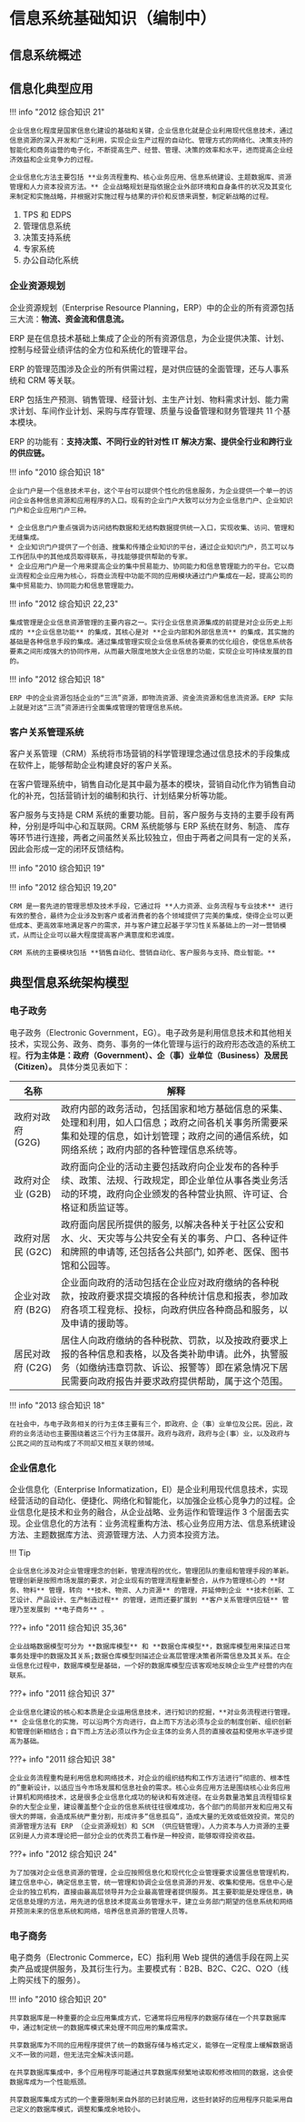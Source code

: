 # 信息系统基础知识（编制中）

## 信息系统概述

## 信息化典型应用

!!! info "2012 综合知识 21"

    企业信息化程度是国家信息化建设的基础和关键，企业信息化就是企业利用现代信息技术，通过信息资源的深入开发和广泛利用，实现企业生产过程的自动化、管理方式的网络化、决策支持的智能化和商务运营的电子化，不断提高生产、经营、管理、决策的效率和水平，进而提高企业经济效益和企业竞争力的过程。
    
    企业信息化方法主要包括 **业务流程重构、核心业务应用、信息系统建设、主题数据库、资源管理和人力资本投资方法。** 企业战略规划是指依据企业外部环境和自身条件的状况及其变化来制定和实施战略，并根据对实施过程与结果的评价和反馈来调整，制定新战略的过程。

1. TPS 和 EDPS
2. 管理信息系统
3. 决策支持系统
4. 专家系统
5. 办公自动化系统

### 企业资源规划

企业资源规划（Enterprise Resource Planning，ERP）中的企业的所有资源包括三大流：**物流、资金流和信息流。** 

ERP 是在信息技术基础上集成了企业的所有资源信息，为企业提供决策、计划、控制与经营业绩评估的全方位和系统化的管理平台。

ERP 的管理范围涉及企业的所有供需过程，是对供应链的全面管理，还与人事系统和 CRM 等关联。

ERP 包括生产预测、销售管理、经营计划、主生产计划、物料需求计划、能力需求计划、车间作业计划、采购与库存管理、质量与设备管理和财务管理共 11 个基本模块。

ERP 的功能有：**支持决策、不同行业的针对性 IT 解决方案、提供全行业和跨行业的供应链。**


!!! info "2010 综合知识 18"

    企业门户是一个信息技术平台，这个平台可以提供个性化的信息服务，为企业提供一个单一的访问企业各种信息资源和应用程序的入口。现有的企业门户大致可以分为企业信息门户、企业知识门户和企业应用门户三种。
    
    * 企业信息门户重点强调为访问结构数据和无结构数据提供统一入口，实现收集、访问、管理和无缝集成。
    * 企业知识门户提供了一个创造、搜集和传播企业知识的平台，通过企业知识门户，员工可以与工作团队中的其他成员取得联系，寻找能够提供帮助的专家。
    * 企业应用门户是一个用来提高企业的集中贸易能力、协同能力和信息管理能力的平台。它以商业流程和企业应用为核心，将商业流程中功能不同的应用模块通过门户集成在一起，提高公司的集中贸易能力、协同能力和信息管理能力。

!!! info "2012 综合知识 22,23"

    集成管理是企业信息资源管理的主要内容之一。实行企业信息资源集成的前提是对企业历史上形成的 **企业信息功能** 的集成，其核心是对 **企业内部和外部信息流** 的集成，其实施的基础是各种信息手段的集成。通过集成管理实现企业信息系统各要素的优化组合，使信息系统各要素之间形成强大的协同作用，从而最大限度地放大企业信息的功能，实现企业可持续发展的目的。

!!! info "2012 综合知识 18"

    ERP 中的企业资源包括企业的“三流”资源，即物流资源、资金流资源和信息流资源。ERP 实际上就是对这“三流”资源进行全面集成管理的管理信息系统。

### 客户关系管理系统

客户关系管理（CRM）系统将市场营销的科学管理理念通过信息技术的手段集成在软件上，能够帮助企业构建良好的客户关系。
        
在客户管理系统中，销售自动化是其中最为基本的模块，营销自动化作为销售自动化的补充，包括营销计划的编制和执行、计划结果分析等功能。
        
客户服务与支持是 CRM 系统的重要功能。目前，客户服务与支持的主要手段有两种，分别是呼叫中心和互联网。CRM 系统能够与 ERP 系统在财务、制造、 库存等环节进行连接，两者之间虽然关系比较独立，但由于两者之间具有一定的关系，因此会形成一定的闭环反馈结构。

!!! info "2010 综合知识 19"

!!! info "2012 综合知识 19,20"

    CRM 是一套先进的管理思想及技术手段，它通过将 **人力资源、业务流程与专业技术** 进行有效的整合，最终为企业涉及到客户或者消费者的各个领域提供了完美的集成，使得企业可以更低成本、更高效率地满足客户的需求，并与客户建立起基于学习性关系基础上的一对一营销模式，从而让企业可以最大程度提高客户满意度和忠诚度。
    
    CRM 系统的主要模块包括 **销售自动化、营销自动化、客户服务与支持、商业智能。**


## 典型信息系统架构模型

### 电子政务

电子政务（Electronic Government，EG）。电子政务是利用信息技术和其他相关技术，实现公务、政务、商务、事务的一体化管理与运行的政府形态改造的系统工程。**行为主体是：政府（Government）、企（事）业单位（Business）及居民（Citizen）。** 具体分类见表如下：

| 名称             | 解释                                                                                                                                                                                                     |
| ---------------- | -------------------------------------------------------------------------------------------------------------------------------------------------------------------------------------------------------- |
| 政府对政府 (G2G) | 政府内部的政务活动，包括国家和地方基础信息的采集、处理和利用，如人口信息；政府之间各机关事务所需要采集和处理的信息，如计划管理；政府之间的通信系统，如网络系统；政府内部的各种管理信息系统等。           |
| 政府对企业 (G2B) | 政府面向企业的活动主要包括政府向企业发布的各种手续、政策、法规、行政规定，即企业单位从事各类业务活动的环境，政府向企业颁发的各种营业执照、许可证、合格证和质监证等。                                     |
| 政府对居民 (G2C) | 政府面向居民所提供的服务, 以解决各种关于社区公安和水、火、天灾等与公共安全有关的事务、户口、各种证件和牌照的申请等, 还包括各公共部门, 如养老、医保、图书馆和公园等。                                     |
| 企业对政府 (B2G) | 企业面向政府的活动包括在企业应对政府缴纳的各种税款，按政府要求提交填报的各种统计信息和报表，参加政府各项工程竞标、投标，向政府供应各种商品和服务，以及申请的援助等。                                     |
| 居民对政府 (C2G) | 居住人向政府缴纳的各种税款、罚款，以及按政府要求上报的各种信息和表格，以及各类补助申请。此外，执警服务（如缴纳违章罚款、诉讼、报警等）即在紧急情况下居民需要向政府报告并要求政府提供帮助，属于这个范围。 |

!!! info "2013 综合知识 18"

    在社会中，与电子政务相关的行为主体主要有三个，即政府、企（事）业单位及公民。因此，政府的业务活动也主要围绕着这三个行为主体展开。政府与政府，政府与企(事）业，以及政府与公民之间的互动构成了不同却又相互关联的领域。

### 企业信息化

企业信息化（Enterprise Informatization，EI）是企业利用现代信息技术，实现经营活动的自动化、便捷化、网络化和智能化，以加强企业核心竞争力的过程。企业信息化是技术和业务的融合，从企业战略、业务运作和管理运作 3 个层面去实现。企业信息化的方法有：业务流程重构方法、核心业务应用方法、信息系统建设方法、主题数据库方法、资源管理方法、人力资本投资方法。

!!! Tip

    企业信息化涉及对企业管理理念的创新，管理流程的优化，管理团队的重组和管理手段的革新。管理创新是按照市场发展的要求，对企业现有的管理流程重新整合，从作为管理核心的 **财务、物料** 管理，转向 **技术、物资、人力资源** 的管理，并延伸到企业 **技术创新、工艺设计、产品设计、生产制造过程** 的管理，进而还要扩展到 **客户关系管理供应链** 管理乃至发展到 **电子商务** 。

???+ info "2011 综合知识 35,36"

    企业战略数据模型可分为 **数据库模型** 和 **数据仓库模型**，数据库模型用来描述日常事务处理中的数据及其关系;数据仓库模型则描述企业髙层管理决策者所需信息及其关系。在企业信息化过程中，数据库模型是基础，一个好的数据库模型应该客观地反映企业生产经营的内在联系。


???+ info "2011 综合知识 37"

    企业信息化建设的核心和本质是企业运用信息技术，进行知识的挖掘，**对业务流程进行管理。** 企业信息化的实施，可以沿两个方向进行，自上而下方法必须与企业的制度创新、组织创新和管理创新相结合；自下而上方法必须以作为企业主体的业务人员的直接收益和使用水平逐步提高为基础。

???+ info "2011 综合知识 38"

    企业业务流程重构是利用信息和网络技术，对企业的组织结构和工作方法进行“彻底的、根本性的”重新设计，以适应当今市场发展和信息社会的需求。核心业务应用方法是围绕核心业务应用计算机和网络技术，这是很多企业信息化成功的秘诀和有效途径。在业务数量浩繁且流程错综复杂的大型企业里，建设覆盖整个企业的信息系统往往很难成功，各个部门的局部开发和应用又有很大的弊端，会造成系统严重分割，形成许多“信息孤岛”，造成大量的无效或低效投资。常见的资源管理方法有 ERP （企业资源规划）和 SCM （供应链管理）。人力资本与人力资源的主要区别是人力资本理论把一部分企业的优秀员工看作是一种投资，能够取得投资收益。

???+ info "2012 综合知识 24"

    为了加强对企业信息资源的管理，企业应按照信息化和现代化企业管理要求设置信息管理机构，建立信息中心，确定信息主管，统一管理和协调企业信息资源的开发、收集和使用。信息中心是企业的独立机构，直接由最高层领导并为企业最高管理者提供服务。其主要职能是处理信息，确定信息处理的方法，用先进的信息技术提高业务管理水平，建立业务部门期望的信息系统和网络并预测未来的信息系统和网络，培养信息资源的管理人员等。

### 电子商务

电子商务（Electronic Commerce，EC）指利用 Web 提供的通信手段在网上买卖产品或提供服务，及其衍生行为。主要模式有：B2B、B2C、C2C、O2O（线上购买线下的服务）。

!!! info "2010 综合知识 20"

    共享数据库是一种重要的企业应用集成方式，它通常将应用程序的数据存储在一个共享数据库中，通过制定统一的数据库模式来处理不同应用的集成需求。
    
    共享数据库为不同的应用程序提供了统一的数据存储与格式定义，能够在一定程度上缓解数据语义不一致的问题，但无法完全解决该问题。
    
    在共享数据库集成中，多个应用程序可能通过共享数据库频繁地读取和修改相同的数据，这会使数据库成为一个性能瓶颈。
    
    共享数据库集成方式的一个重要限制来自外部的已封装应用，这些封装好的应用程序只能采用自己定义的数据库模式，调整和集成余地较小。